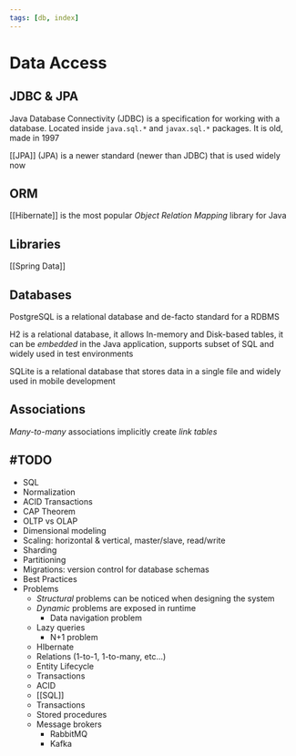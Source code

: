 ```yaml
---
tags: [db, index]
---
```


# Data Access

## JDBC & JPA

Java Database Connectivity (JDBC) is a specification for working with a database. Located inside `java.sql.*` and `javax.sql.*` packages. It is old, made in 1997

[[JPA]] (JPA) is a newer standard (newer than JDBC) that is used widely now

## ORM

[[Hibernate]] is the most popular *Object Relation Mapping* library for Java

## Libraries

[[Spring Data]]

## Databases

PostgreSQL is a relational database and de-facto standard for a RDBMS

H2 is a relational database, it allows In-memory and Disk-based tables, it can be *embedded* in the Java application, supports subset of SQL and widely used in test environments

SQLite is a relational database that stores data in a single file and widely used in mobile development

## Associations

*Many-to-many* associations implicitly create *link tables*

## #TODO

- SQL
- Normalization
- ACID Transactions
- CAP Theorem
- OLTP vs OLAP
- Dimensional modeling
- Scaling: horizontal & vertical, master/slave, read/write
- Sharding
- Partitioning
- Migrations: version control for database schemas
- Best Practices
- Problems
	- *Structural* problems can be noticed when designing the system
	- *Dynamic* problems are exposed in runtime
		- Data navigation problem
	- Lazy queries
		- N+1 problem
	- HIbernate
	- Relations (1-to-1, 1-to-many, etc...)
	- Entity Lifecycle
	- Transactions
	- ACID
	- [[SQL]]
	- Transactions
	- Stored procedures
	- Message brokers
		- RabbitMQ
		- Kafka
